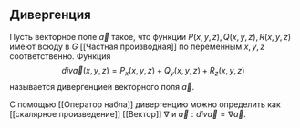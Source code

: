 ## Дивергенция
Пусть векторное поле $\overrightarrow{a}$ такое, что функции $P(x,y,z), Q(x,y,z), R(x,y,z)$ имеют всюду в $G$ [[Частная производная]] по переменным $x,y,z$ соответственно. Функция$$div \overrightarrow{a}(x,y,z) = P_x(x,y,z)+Q_y(x,y,z)+R_z(x,y,z)$$ называется дивергенцией векторного поля $\overrightarrow{a}$.

С помощью [[Оператор набла]] дивергенцию можно определить как [[скалярное произведение]] [[Вектор]] $\nabla$ и $\overrightarrow{a}: div\overrightarrow{a} = \nabla\overrightarrow{a}$.
